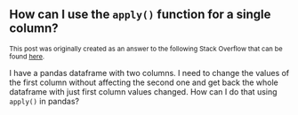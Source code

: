 ## How can I use the `apply()` function for a single column?

<sup> This post was originally created as an answer to the following Stack Overflow that can be found [here](https://stackoverflow.com/a/75264127/19123103).</sup>

I have a pandas dataframe with two columns. I need to change the values of the first column without affecting the second one and get back the whole dataframe with just first column values changed. How can I do that using `apply()` in pandas?


